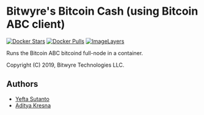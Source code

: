 # Bitwyre's Bitcoin Cash (using Bitcoin ABC client)

[![Docker Stars](https://img.shields.io/docker/stars/bitwyre/crypto-bitcoin-cash.svg)](https://hub.docker.com/r/bitwyre/crypto-bitcoin-cash/)
[![Docker Pulls](https://img.shields.io/docker/pulls/bitwyre/crypto-bitcoin-cash.svg)](https://hub.docker.com/r/bitwyre/crypto-bitcoin-cash/)
[![ImageLayers](https://images.microbadger.com/badges/image/bitwyre/crypto-bitcoin-cash.svg)](https://microbadger.com/images/bitwyre/crypto-bitcoin-cash)

Runs the Bitcoin ABC bitcoind full-node in a container.

Copyright (C) 2019, Bitwyre Technologies LLC.

## Authors

- [Yefta Sutanto](https://github.com/nevrending)
- [Aditya Kresna](https://github.com/ujang360)
